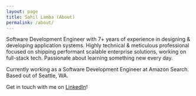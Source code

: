 ```yaml
---
layout: page
title: Sahil Lamba (About)
permalink: /about/
---
```


Software Development Engineer with 7+ years of experience in designing & developing application systems. Highly technical & meticulous professional focused on shipping performant scalable enterprise solutions, working on full-stack tech. Passionate about learning something new every day.

Currently working as a Software Development Engineer at Amazon Search. Based out of Seattle, WA.

Get in touch with me on [LinkedIn][1]!

[1]: https://www.linkedin.com/in/sahillamba/